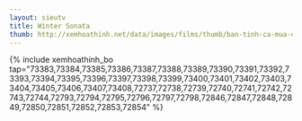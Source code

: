 ```yaml
---
layout: sieutv
title: Winter Sonata
thumb: http://xemhoathinh.net/data/images/films/thumb/ban-tinh-ca-mua-dong-winter-sonata-2012.jpg
---
```

{% include xemhoathinh_bo tap="73383,73384,73385,73386,73387,73388,73389,73390,73391,73392,73393,73394,73395,73396,73397,73398,73399,73400,73401,73402,73403,73404,73405,73406,73407,73408,72737,72738,72739,72740,72741,72742,72743,72744,72793,72794,72795,72796,72797,72798,72846,72847,72848,72849,72850,72851,72852,72853,72854" %} 
